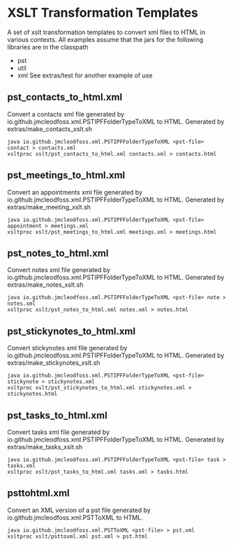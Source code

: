 # XSLT Transformation Templates
A set of xslt transformation templates to convert xml files to HTML in various contexts. All examples assume that the jars for the following libraries are in the classpath
* pst
* util
* xml
See extras/test for another example of use

## pst_contacts_to_html.xml
Convert a contacts xml file generated by io.github.jmcleodfoss.xml.PSTIPFFolderTypeToXML to HTML. Generated by extras/make_contacts_xslt.sh
```
java io.github.jmcleodfoss.xml.PSTIPFFolderTypeToXML <pst-file> contact > contacts.xml
xsltproc xslt/pst_contacts_to_html.xml contacts.xml > contacts.html
```

## pst_meetings_to_html.xml
Convert an appointments xml file generated by io.github.jmcleodfoss.xml.PSTIPFFolderTypeToXML to HTML. Generated by extras/make_meeting_xslt.sh
```
java io.github.jmcleodfoss.xml.PSTIPFFolderTypeToXML <pst-file> appointment > meetings.xml
xsltproc xslt/pst_meetings_to_html.xml meetings.xml > meetings.html
```

## pst_notes_to_html.xml
Convert notes xml file generated by io.github.jmcleodfoss.xml.PSTIPFFolderTypeToXML to HTML. Generated by extras/make_notes_xslt.sh
```
java io.github.jmcleodfoss.xml.PSTIPFFolderTypeToXML <pst-file> note > notes.xml
xsltproc xslt/pst_notes_to_html.xml notes.xml > notes.html
```

## pst_stickynotes_to_html.xml
Convert stickynotes xml file generated by io.github.jmcleodfoss.xml.PSTIPFFolderTypeToXML to HTML. Generated by extras/make_stickynotes_xslt.sh
```
java io.github.jmcleodfoss.xml.PSTIPFFolderTypeToXML <pst-file> stickynote > stickynotes.xml
xsltproc xslt/pst_stickynotes_to_html.xml stickynotes.xml > stickynotes.html
```

## pst_tasks_to_html.xml
Convert tasks xml file generated by io.github.jmcleodfoss.xml.PSTIPFFolderTypeToXML to HTML. Generated by extras/make_tasks_xslt.sh
```
java io.github.jmcleodfoss.xml.PSTIPFFolderTypeToXML <pst-file> task > tasks.xml
xsltproc xslt/pst_tasks_to_html.xml tasks.xml > tasks.html
```

## psttohtml.xml
Convert an XML version of a pst file generated by io.github.jmcleodfoss.xml.PSTToXML to HTML.
```
java io.github.jmcleodfoss.xml.PSTToXML <pst-file> > pst.xml
xsltproc xslt/psttoxml.xml pst.xml > pst.html
```
